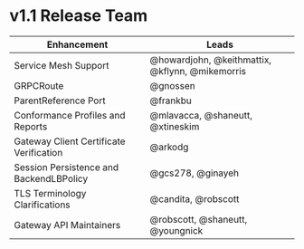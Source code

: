# v1.1 Release Team

| Enhancement | Leads |
| - | - |
| Service Mesh Support | @howardjohn, @keithmattix, @kflynn, @mikemorris |
| GRPCRoute | @gnossen |
| ParentReference Port | @frankbu |
| Conformance Profiles and Reports | @mlavacca, @shaneutt, @xtineskim |
| Gateway Client Certificate Verification | @arkodg |
| Session Persistence and BackendLBPolicy | @gcs278, @ginayeh |
| TLS Terminology Clarifications | @candita, @robscott |
| Gateway API Maintainers | @robscott, @shaneutt, @youngnick |
